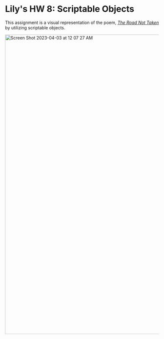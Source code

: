 # Lily's HW 8: Scriptable Objects

This assignment is a visual representation of the poem, [*The Road Not Taken*](https://en.wikipedia.org/wiki/The_Road_Not_Taken) by utilizing scriptable objects.

<img width="981" alt="Screen Shot 2023-04-03 at 12 07 27 AM" src="https://user-images.githubusercontent.com/44248733/229409489-80d22660-3c65-4dec-b6ac-d430fc61ec94.png">
